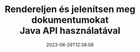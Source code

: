 ---
############################# Static ############################
layout: "landing"
date: 2023-06-29T12:38:08
draft: false

product: "Viewer"
product_tag: "viewer"
platform: "Java"
platform_tag: "java"

############################# Drop-down ############################
supported_platforms:
  items:
    # supported_platforms loop
    - title: ".NET"
      tag: "net"
    # supported_platforms loop
    - title: "Java"
      tag: "java"
    # supported_platforms loop
    - title: "Node.js"
      tag: "nodejs-java" 


############################# Head ############################
head_title: "Java Document Viewer API, PDF Word Excel kép HTML diagram megjelenítése"
head_description: "Document Viewer könyvtár Java alkalmazások fejlesztéséhez, amelyek natív módon jelenítenek meg, tekintenek meg és kezelnek több formátumú dokumentumokat, amelyek több mint 180 fájlformátumot támogatnak."

############################# Header ############################
title: "Rendereljen és jelenítsen meg dokumentumokat<br>Java API használatával"
description: "Hatékony Viewer API több mint 180 dokumentumformátum megjelenítéséhez PDF, HTML és kép formátumban, sokoldalú konfigurációs lehetőségekkel."
words:
  for: "for"

actions:
  main: "Ingyenes Maven letöltés"
  main_link: "https://releases.groupdocs.com/java/repo/com/groupdocs/groupdocs-viewer/"
  alt: "Engedélyezés"
  alt_link: "https://purchase.groupdocs.com/pricing/viewer/java"
  title: "Készen áll az indulásra?"
  description: "Próbálja ki ingyenesen a GroupDocs.Viewer funkcióit, vagy kérjen licencet"

release:
  title: "{0} verzió megjelent"
  notes: "Tekintse újdonságokat"
  downloads: "Letöltések"
  link: "https://releases.groupdocs.com/viewer/java/release-notes/latest/"

code:
  title: "PDF fájlok renderelése Java nyelven"
  more: "További példák"
  more_link: "https://github.com/groupdocs-viewer/GroupDocs.Viewer-for-Java"
  install: |
    <dependencies>
      <dependency>
        <groupId>com.groupdocs</groupId>
        <artifactId>groupdocs-viewer</artifactId>
        <version>{0}</version>
      </dependency>
    </dependencies>

    <repositories>
      <repository>
        <id>repository.groupdocs.com</id>
        <name>GroupDocs Repository</name>
        <url>https://repository.groupdocs.com/repo/</url>
      </repository>
    </repositories>
  content: |
    ```java {style=abap}
    // Példányos megjelenítő 
    try (Viewer viewer = new Viewer("resume.pdf"))
    {
        // Állítsa be a kimeneti HTML-beállításokat  
        HtmlViewOptions viewOptions = 
        HtmlViewOptions.forEmbeddedResources();

        // Rendereljen PDF-et HTML-be
        viewer.view(viewOptions);
    }
    ```
############################# Overview ############################
overview:
  enable: true
  title: "GroupDocs.Viewer egy pillanat alatt"
  description: "API dokumentumok, diák, diagramok és sok más dokumentumtípus megjelenítéséhez, megjelenítéséhez, konvertálásához Java alkalmazásokban"
  features:
    # feature loop
    - title: "Tekintse meg a dokumentumokat hatékonyan és megbízhatóan"
      content: "A GroupDocs.Viewer API segítségével bármilyen támogatott formátumú dokumentumokat hatékonyan renderelhet HTML, JPEG, PNG és PDF formátumba, rugalmas és hatékony opciókkal, miközben megőrzi a tartalom és a dokumentumstruktúra integritását. A GroupDocs.Viewer Windows és Linux platformokon működik."

    # feature loop
    - title: "A legtöbb népszerű fájl- és dokumentumformátum támogatott"
      content: "Támogatjuk a több mint 180 legnépszerűbb fájl- és dokumentumformátum renderelését, beleértve a Word, Excel, PDF, PowerPoint, OpenDocument formátumcsaládot, archívumokat, raszteres és vektorképeket, e-könyveket, programozási nyelveket és jelöléseket, valamint sok más fájltípust, beleértve a titkosított fájlokat is. jelszavas védelemmel ellátott fájlokat."

    # feature loop
    - title: "Testreszabható kimenet"
      content: "A GroupDocs.Viewer nem csak a dokumentum megjelenítését teszi lehetővé, hanem annak szabályozását is, hogy pontosan hogyan, a dokumentum mely részei jelenjenek meg vagy most, hogyan jelenjenek meg, és különböző átalakításokat alkalmazzon a renderelt kimenetre."

    # feature loop
    - title: "Webes felhasználói felület a tavaszi keretrendszerhez"
      content: "Nyílt forráskódú UI csomagot biztosítunk a Spring keretrendszerhez, amelyet néhány perc alatt hozzáadhat a projekthez. A Viewer.UI csomag egy Angular alapú webes felhasználói felületet tartalmaz, és hasznos API-kat és adattárolási szolgáltatókat biztosít."

############################# Platforms ############################
platforms:
  enable: true
  title: "Platformfüggetlenség"
  description: "A GroupDocs.Viewer for Java a következő operációs rendszereket, keretrendszereket és csomagkezelőket támogatja"
  items:
    # platform loop
    - title: "Amazon"
      image: "amazon"
    # platform loop
    - title: "Docker"
      image: "docker"
    # platform loop
    - title: "Azure"
      image: "azure"
    # platform loop
    - title: "Eclipse"
      image: "eclipse"
    # platform loop
    - title: "IntelliJ"
      image: "intellij"
    # platform loop
    - title: "Windows"
      image: "windows"
    # platform loop
    - title: "Linux"
      image: "linux"
    # platform loop
    - title: "Maven"
      image: "maven"


############################# File formats ############################
formats:
  enable: true
  title: "Támogatott fájlformátumok"
  description: |
    A GroupDocs.Viewer for Java a következő [fájlformátumokkal](https://docs.groupdocs.com/viewer/java/supported-document-formats/) támogatja a műveleteket.
  groups:
    # group loop
    - color: "green"
      content: |
        ### Microsoft Office, OpenDocument és szöveges formátumok
        * **Word:** DOC, DOCX, DOCM, DOT, DOTX, DOTM, RTF, TXT
        * **Excel:** XLS, XLSX, XLSM, XLSB, XLTM, XLT, XLTM, XLTX
        * **PowerPoint:** PPT, PPTX, PPS, PPSX, PPSM, POT, POTM, POTX, PPTM        
        * **Project:** MPP, MPT, MPX
        * **Outlook:** MSG, EML, EMLX, PST, OST
        * **OneNote:** ONE
        * **OpenDocument:** ODT, OTT, ODS, ODP, OTP, OTS, ODG
        * **Fixed Page Layout:** PDF, TEX, XPS, OXPS
        * **e-Books:** EPUB, MOBI, DjVu
        * **Delimiter-Separated Values:** CSV, TSV
    # group loop
    - color: "blue"
      content: |
        ### Képek, grafika és diagramok
        * **Raszteres képek:** BMP, GIF, JPG, PNG, TIFF, WebP, DNG, DIB, Jpeg2000 family
        * **Windows Icon:** ICO
        * **Scalable Vector Graphics:** SVG, CDR, CMX, IGS, SVGZ        
        * **Adobe Photoshop:** PSD, PSB        
        * **Stereo Lithography (3D Printing):** STL        
        * **Medical Imaging:** DICOM
        * **Plotter Documents:** PLT, HPG
        * **Autodesk Design Web Formats:** DWF, DWG
        * **AutoCAD Drawing:** DWT, IFC, STL, CF2        
      # group loop
    - color: "red"
      content: |
        ### Egyéb        
        * **Web:** HTML, MHT, MHTML, XML
        * **Metafile:** WMF, EMF, CGM, EMZ, WMZ
        * **Visio:** VSD, VDX, VSS, VSSX, VSX, VST, VSTX, VTX, VSDX, VDW, VSTM, VSSM, VSDM
        * **Project:** MPP, MPT, MPX
        * **PostScript:** PS, EPS
        * **Levéltár:** ZIP, TAR, BZ2, GZ, RAR, RAR5
        * **Egyéb:** VCF, VCARD, NUMBERS, NSF, OBJ
        * **C/C++/C# Files:** C, CC, C# , CPP, CXX, CS, H, HH, M, MM
        * **Java/JavaScript Files:** JAVA, JS, JSON, PROPERTIES

############################# Features ############################
features:
  enable: true
  title: "GroupDocs.Viewer funkciók"
  description: "Zökkenőmentesen renderelhet, jeleníthet meg és konvertálhat PDF és Office dokumentumokat"

  items:
    # feature loop
    - icon: "viewhtml"
      title: "Dokumentumok megtekintése HTML-ben"
      content: "Bármilyen típusú dokumentumot konvertálhat HTML dokumentummá CSS és SVG segítségével, amely bármely modern webböngészőben megjeleníthető."

    # feature loop
    - icon: "rasterize"
      title: "Raszterizálja a dokumentumokat"
      content: "Raszterezzen bármilyen támogatott dokumentumformátumot a raszterképhez, állítható képformátummal és tömörítési minőséggel."

    # feature loop
    - icon: "sourcecode"
      title: "Rendereljen és jelöljön ki programozási kódokat"
      content: "Az összes népszerű programozási, szkript- és jelölőnyelv támogatása, szintaxisuk elemzésének és kiemelésének képességével."

    # feature loop
    - icon: "convertpdf"
      title: "Konvertálás PDF-be"
      content: "Bármilyen támogatott formátumú dokumentum könnyen konvertálható és PDF-be menthető a beállítható opciókkal."

    # feature loop
    - icon: "transform"
      title: "Transzformációk alkalmazása"
      content: "A kimeneti dokumentum a renderelés során átalakítható - az oldalak elforgathatók és/vagy átrendezhetők, és szöveges vízjel helyezhető el rájuk."

    # feature loop
    - icon: "adjustment"
      title: "HTML kimenet beállítása"
      content: "A GroupDocs.Viewer által generált kimeneti HTML dokumentumok nagyon finoman hangolhatók: adatfolyamba vagy fájlba menthető, külső vagy beágyazott erőforrásokkal, visszahívásokkal és így tovább."

    # feature loop
    - icon: "complex"
      title: "Komplex dokumentumszerkezetek támogatása"
      content: "A GroupDocs.Viewer nem csak az egyes dokumentumokat támogatja, hanem olyan fájlokat is, amelyek belsőleg tartalmazzák a dokumentumok listáját vagy hierarchikus szerkezetét, mint például az e-mail üzenetek mellékletekkel, ZIP archívumok mappákban lévő belső fájlokkal, többoldalas TIFF-képek és így tovább."

    # feature loop
    - icon: "optimization"
      title: "Optimalizálási lehetőségek"
      content: "A GroupDocs.Viewer tartalmaz egy állítható gyorsítótár alrendszert, amely a dokumentumok gyorsítótárazott verzióinak használatával le tudja gyorsítani a betöltési időt. Ezenkívül a különböző formátumokhoz tartozó különféle beállítások lehetővé teszik a dokumentumok bizonyos szükségtelen részeinek vagy aspektusainak kizárását a renderelésből (betűtípusok, rejtett munkalapok, e-mail mellékletek), az általános teljesítmény optimalizálása érdekében"

    # feature loop
    - icon: "passwordprotected"
      title: "Jelszóval védett dokumentumok támogatása"
      content: "A GroupDocs.Viewer lehetővé teszi a különböző típusú titkosított dokumentumok megnyitását: PDF, WordProcessing, Spreadsheet, Presentation és egyéb, jelszó megadásával a betöltési lehetőségek között."

############################# Code samples ############################
code_samples:
  enable: true
  title: "Kódminták"
  description: "Egyes esetekben a tipikus GroupDocs.Viewer Java műveleteket használják"
  items:
    # code sample loop
    - title: "A DOCX renderelése HTML-be"
      content: |
        A [HtmlViewOptions](https://reference.groupdocs.com/viewer/java/com.groupdocs.viewer.options/htmlviewoptions/) osztálytulajdonságok lehetővé teszik az átalakítási folyamat vezérlését, erről bővebben [itt](https://docs.groupdocs.com/viewer/java/rendering-to-html/). Például beágyazhat minden külső erőforrást a kimeneti HTML-fájlba, kicsinyítheti a kimeneti fájlt, és optimalizálhatja a nyomtatáshoz.
        {{< landing/code title="Java">}}
        ```java {style=abap}
        import com.groupdocs.viewer.Viewer;
        import com.groupdocs.viewer.options.HtmlViewOptions;

        // Példányos megjelenítő
        try (Viewer viewer = new Viewer("resume.docx"))
        {
            // Állítsa be a kimeneti HTML-beállításokat
            HtmlViewOptions options = 
            HtmlViewOptions.forEmbeddedResources();

            // A DOCX renderelése HTML formátumban beágyazott erőforrásokkal
            viewer.view(options);
        }
        ```
        {{< /landing/code >}}
    # code sample loop
    - title: "PPTX exportálása PDF-be"
      content: |
        Hozzon létre egy [PdfViewOptions](https://reference.groupdocs.com/viewer/java/com.groupdocs.viewer.options/pdfviewoptions/) osztálypéldányt, és adja át a [Viewer.View](https://reference.groupdocs.com/viewer/java/com.groupdocs.viewer/viewer/#view-com.groupdocs.viewer.options.ViewOptions-) módszerrel konvertálhat egy PowerPoint PPTX fájlt PDF formátumba. A PdfViewOptions osztály tulajdonságai lehetővé teszik az átalakítási folyamat vezérlését. Például védheti a kimeneti PDF-fájlt, átrendezheti az oldalait, és megadhatja a dokumentumképek minőségét. A részletekért tekintse meg a [következő dokumentációs részt](https://docs.groupdocs.com/viewer/java/rendering-to-pdf/).
        {{< landing/code title="Java">}}
        ```java {style=abap}   
        import com.groupdocs.viewer.Viewer;
        import com.groupdocs.viewer.options.PdfViewOptions;

        // Példányos megjelenítő
        try (Viewer viewer = new Viewer("presentation.pptx"))
        {            
            // Állítsa be a kimeneti PDF-beállításokat
            PdfViewOptions viewOptions = new PdfViewOptions();

            // PPTX exportálása PDF-be
            viewer.view(viewOptions);
        }
        ```
        {{< /landing/code >}}
############################# Reviews ############################
# reviews:
# enable: true
# title: "GroupDocs termékértékelések"
# description: "Ne csak szót fogadjon. Tekintse meg, mit mondanak más fejlesztők az API-inkról"

# items:
#   # review loop
#   - title: "GroupDocs.Viewer"
#     content: "Kiváló kiszolgálás és kiváló termékek. Rendkívül segítőkészek és készségesek voltak a GroupDocs.Viewer for .NET megvalósítási folyamata során, nem tudom őket eléggé ajánlani."
#     author: "Martin Lasarga"
#     company: "Product Manager at Axentria ECM by G.S.I."

#   # review loop
#   - title: "GroupDocs.Viewer"
#     content: "A GroupDocs.Viewer for .NET projektben történő megvalósítása és használata után úgy tűnik, hogy nagyon jól működik. Rengeteg dokumentummal teszteltem, és eddig jó. Minden, amit rádobtam, szépen megjelenik, és ugyanolyan jól néz ki, mint egy PDF-nézegetőben vagy MS Word-ben."
#     author: "Mats Oustad"
#     company: "Senior Consultant/Partner at Novanet AS"
---